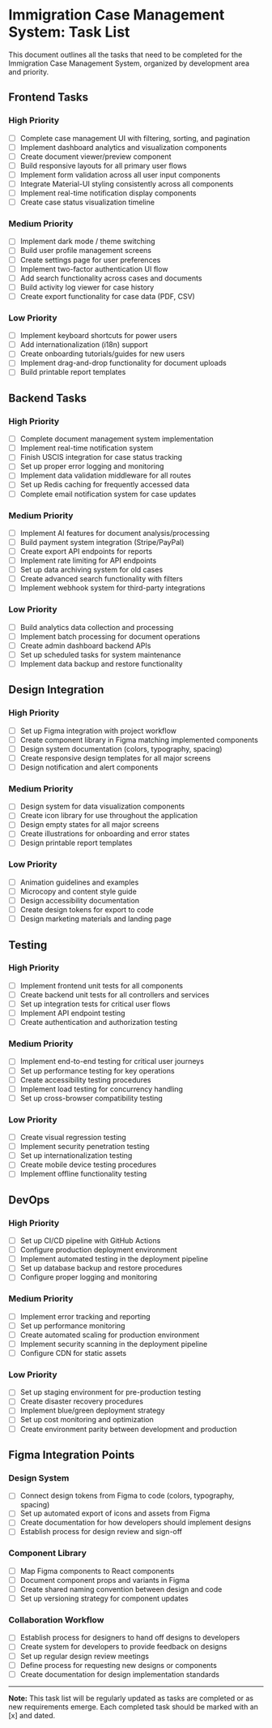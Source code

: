 # Immigration Case Management System: Task List

This document outlines all the tasks that need to be completed for the Immigration Case Management System, organized by development area and priority.

## Frontend Tasks

### High Priority
- [ ] Complete case management UI with filtering, sorting, and pagination
- [ ] Implement dashboard analytics and visualization components
- [ ] Create document viewer/preview component
- [ ] Build responsive layouts for all primary user flows
- [ ] Implement form validation across all user input components
- [ ] Integrate Material-UI styling consistently across all components
- [ ] Implement real-time notification display components
- [ ] Create case status visualization timeline

### Medium Priority
- [ ] Implement dark mode / theme switching
- [ ] Build user profile management screens
- [ ] Create settings page for user preferences
- [ ] Implement two-factor authentication UI flow
- [ ] Add search functionality across cases and documents
- [ ] Build activity log viewer for case history
- [ ] Create export functionality for case data (PDF, CSV)

### Low Priority
- [ ] Implement keyboard shortcuts for power users
- [ ] Add internationalization (i18n) support
- [ ] Create onboarding tutorials/guides for new users
- [ ] Implement drag-and-drop functionality for document uploads
- [ ] Build printable report templates

## Backend Tasks

### High Priority
- [ ] Complete document management system implementation
- [ ] Implement real-time notification system
- [ ] Finish USCIS integration for case status tracking
- [ ] Set up proper error logging and monitoring
- [ ] Implement data validation middleware for all routes
- [ ] Set up Redis caching for frequently accessed data
- [ ] Complete email notification system for case updates

### Medium Priority
- [ ] Implement AI features for document analysis/processing
- [ ] Build payment system integration (Stripe/PayPal)
- [ ] Create export API endpoints for reports
- [ ] Implement rate limiting for API endpoints
- [ ] Set up data archiving system for old cases
- [ ] Create advanced search functionality with filters
- [ ] Implement webhook system for third-party integrations

### Low Priority
- [ ] Build analytics data collection and processing
- [ ] Implement batch processing for document operations
- [ ] Create admin dashboard backend APIs
- [ ] Set up scheduled tasks for system maintenance
- [ ] Implement data backup and restore functionality

## Design Integration

### High Priority
- [ ] Set up Figma integration with project workflow
- [ ] Create component library in Figma matching implemented components
- [ ] Design system documentation (colors, typography, spacing)
- [ ] Create responsive design templates for all major screens
- [ ] Design notification and alert components

### Medium Priority
- [ ] Design system for data visualization components
- [ ] Create icon library for use throughout the application
- [ ] Design empty states for all major screens
- [ ] Create illustrations for onboarding and error states
- [ ] Design printable report templates

### Low Priority
- [ ] Animation guidelines and examples
- [ ] Microcopy and content style guide
- [ ] Design accessibility documentation
- [ ] Create design tokens for export to code
- [ ] Design marketing materials and landing page

## Testing

### High Priority
- [ ] Implement frontend unit tests for all components
- [ ] Create backend unit tests for all controllers and services
- [ ] Set up integration tests for critical user flows
- [ ] Implement API endpoint testing
- [ ] Create authentication and authorization testing

### Medium Priority
- [ ] Implement end-to-end testing for critical user journeys
- [ ] Set up performance testing for key operations
- [ ] Create accessibility testing procedures
- [ ] Implement load testing for concurrency handling
- [ ] Set up cross-browser compatibility testing

### Low Priority
- [ ] Create visual regression testing
- [ ] Implement security penetration testing
- [ ] Set up internationalization testing
- [ ] Create mobile device testing procedures
- [ ] Implement offline functionality testing

## DevOps

### High Priority
- [ ] Set up CI/CD pipeline with GitHub Actions
- [ ] Configure production deployment environment
- [ ] Implement automated testing in the deployment pipeline
- [ ] Set up database backup and restore procedures
- [ ] Configure proper logging and monitoring

### Medium Priority
- [ ] Implement error tracking and reporting
- [ ] Set up performance monitoring
- [ ] Create automated scaling for production environment
- [ ] Implement security scanning in the deployment pipeline
- [ ] Configure CDN for static assets

### Low Priority
- [ ] Set up staging environment for pre-production testing
- [ ] Create disaster recovery procedures
- [ ] Implement blue/green deployment strategy
- [ ] Set up cost monitoring and optimization
- [ ] Create environment parity between development and production

## Figma Integration Points

### Design System
- [ ] Connect design tokens from Figma to code (colors, typography, spacing)
- [ ] Set up automated export of icons and assets from Figma
- [ ] Create documentation for how developers should implement designs
- [ ] Establish process for design review and sign-off

### Component Library
- [ ] Map Figma components to React components
- [ ] Document component props and variants in Figma
- [ ] Create shared naming convention between design and code
- [ ] Set up versioning strategy for component updates

### Collaboration Workflow
- [ ] Establish process for designers to hand off designs to developers
- [ ] Create system for developers to provide feedback on designs
- [ ] Set up regular design review meetings
- [ ] Define process for requesting new designs or components
- [ ] Create documentation for design implementation standards

---

**Note:** This task list will be regularly updated as tasks are completed or as new requirements emerge. Each completed task should be marked with an [x] and dated.

